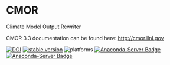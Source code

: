 # CMOR
Climate Model Output Rewriter

CMOR 3.3 documentation can be found here: http://cmor.llnl.gov


[![DOI](https://zenodo.org/badge/DOI/10.5281/zenodo.1173383.svg)](https://doi.org/10.5281/zenodo.1173383)
[![stable version](https://img.shields.io/badge/stable%20version-3.3.1-brightgreen.svg)](https://github.com/PCMDI/cmor/releases/tag/cmor-3.3.1)
![platforms](https://img.shields.io/badge/platforms-linux%20|%20osx-lightgrey.svg)
[![Anaconda-Server Badge](https://anaconda.org/pcmdi/cmor/badges/installer/conda.svg)](https://conda.anaconda.org/pcmdi)
[![Anaconda-Server Badge](https://anaconda.org/pcmdi/cmor/badges/downloads.svg)](https://anaconda.org/pcmdi)

